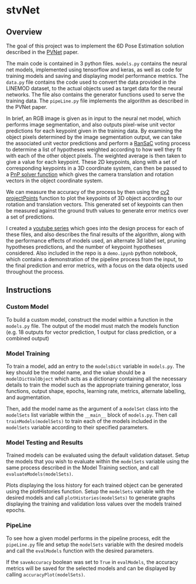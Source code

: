 # stvNet

## Overview

The goal of this project was to implement the 6D Pose Estimation solution described in the [PVNet](https://arxiv.org/abs/1812.11788) paper.

The main code is contained in 3 python files. ```models.py``` contains the neural net models, implemented using tensorflow and keras, as well as code for training models and saving and displaying model performance metrics. The ```data.py``` file contains the code used to convert the data provided in the LINEMOD dataset, to the actual objects used as target data for the neural networks. The file also contains the generator functions used to serve the training data. The ```pipeLine.py``` file implements the algorithm as described in the PVNet paper.

In brief, an RGB image is given as in input to the neural net model, which performs image segmentation, and also outputs pixel-wise unit vector predictions for each keypoint given in the training data. By examining the object pixels determined by the image segmentation output, we can take the associated unit vector predictions and perform a [RanSaC](https://en.wikipedia.org/wiki/Random_sample_consensus) voting process to determine a list of hypotheses weighted according to how well they fit with each of the other object pixels. The weighted average is then taken to give a value for each keypoint. These 2D keypoints, along with a set of corresponding keypoints in a 3D coordinate system, can then be passed to a [PnP solver function](https://docs.opencv.org/2.4/modules/calib3d/doc/camera_calibration_and_3d_reconstruction.html#solvepnp) which gives the camera translation and rotation vectors in the object coordinate system.

We can measure the accuracy of the process by then using the [cv2 projectPoints](https://docs.opencv.org/2.4/modules/calib3d/doc/camera_calibration_and_3d_reconstruction.html#projectpoints) function to plot the keypoints of 3D object according to our rotation and translation vectors. This generated set of keypoints can then be measured against the ground truth values to generate error metrics over a set of predictions.

I created a [youtube series](https://www.youtube.com/playlist?list=PL3om9a5CvNUl-ZUvZLS8z66uc0qOxIEqj) which goes into the design process for each of these files, and also describes the final results of the algorithm, along with the performance effects of models used, an alternate 3d label set, pruning hypotheses predictions, and the number of keypoint hypotheses considered. Also included in the repo is a ```demo.ipynb``` python notebook, which contains a demonstration of the pipeline process from the input, to the final prediction and error metrics, with a focus on the data objects used throughout the process.

## Instructions

### Custom Model

To build a custom model, construct the model within a function in the ```models.py``` file. The output of the model must match the models function (e.g. 18 outputs for vector prediction, 1 output for class prediction, or a combined output)

### Model Training

To train a model, add an entry to the ```modelsDict``` variable in ```models.py```. The key should be the model name, and the value should be a ```modelDictValObject``` which acts as a dictionary containing all the necessary details to train the model such as the appropriate training generator, loss functions, output shape, epochs, learning rate, metrics, alternate labelling, and augmentation.

Then, add the model name as the argument of a ```modelSet``` class into the ```modelSets``` list variable within the ```__main__``` block of ```models.py```. Then call ```	trainModels(modelSets)``` to train each of the models included in the ```modelSets``` variable according to their specified parameters.

### Model Testing and Results

Trained models can be evaluated using the default validation dataset. Setup the models that you wish to evaluate within the ```modelSets``` variable using the same process described in the Model Training section, and call ```evaluateModels(modelSets)```.

Plots displaying the loss history for each trained object can be generated using the plotHistories function. Setup the ```modelSets``` variable with the desired models and call ```plotHistories(modelSets)``` to generate graphs displaying the training and validation loss values over the models trained epochs.

### PipeLine

To see how a given model performs in the pipeline process, edit the ```pipeLine.py``` file and setup the ```modelSets``` variable with the desired models and call the ```evalModels``` function with the desired parameters.

If the ```saveAccuracy``` boolean was set to ```True``` in ```evalModels```, the accuracy metrics will be saved for the selected models and can be displayed by calling ```accuracyPlot(modelSets)```.
